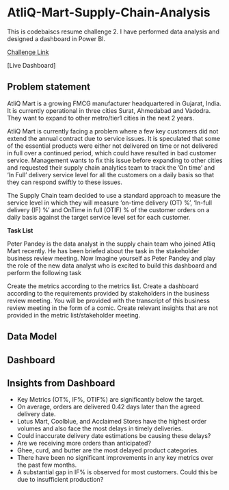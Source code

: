 # AtliQ-Mart-Supply-Chain-Analysis

This is codebaiscs resume challenge 2. I have performed data analysis and designed a dashboard in Power BI.

[Challenge Link](https://codebasics.io/challenge/codebasics-resume-project-challenge)

[Live Dashboard]

## Problem statement

AtliQ Mart is a growing FMCG manufacturer headquartered in Gujarat, India. It is currently operational in three cities Surat, Ahmedabad and Vadodra. They want to expand to other metro/tier1 cities in the next 2 years.

AtliQ Mart is currently facing a problem where a few key customers did not extend the annual contract due to service issues. It is speculated that some of the essential products were either not delivered on time or not delivered in full over a continued period, which could have resulted in bad customer service. Management wants to fix this issue before expanding to other cities and requested their supply chain analytics team to track the ’On time’ and ‘In Full’ delivery service level for all the customers on a daily basis so that they can respond swiftly to these issues.

The Supply Chain team decided to use a standard approach to measure the service level in which they will measure ‘on-time delivery (OT) %’, ‘In-full delivery (IF) %’ and OnTime in full (OTIF) % of the customer orders on a daily basis against the target service level set for each customer.

**Task List**

Peter Pandey is the data analyst in the supply chain team who joined Atliq Mart recently. He has been briefed about the task in the stakeholder business review meeting. Now Imagine yourself as Peter Pandey and play the role of the new data analyst who is excited to build this dashboard and perform the following task

Create the metrics according to the metrics list. Create a dashboard according to the requirements provided by stakeholders in the business review meeting. You will be provided with the transcript of this business review meeting in the form of a comic. Create relevant insights that are not provided in the metric list/stakeholder meeting.

## Data Model

## Dashboard

## Insights from Dashboard
  - Key Metrics (OT%, IF%, OTIF%) are significantly below the target.  
  - On average, orders are delivered 0.42 days later than the agreed delivery date.  
  - Lotus Mart, Coolblue, and Acclaimed Stores have the highest order volumes and also face the most delays in timely deliveries.  
  - Could inaccurate delivery date estimations be causing these delays?  
  - Are we receiving more orders than anticipated?  
  - Ghee, curd, and butter are the most delayed product categories.  
  - There have been no significant improvements in any key metrics over the past few months.  
  - A substantial gap in IF% is observed for most customers. Could this be due to insufficient production?  
